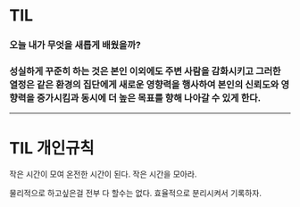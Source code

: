# TIL

### 오늘 내가 무엇을 새롭게 배웠을까?

### 성실하게 꾸준히 하는 것은 본인 이외에도 주변 사람을 감화시키고 그러한 열정은 같은 환경의 집단에게 새로운 영향력을 행사하여 본인의 신뢰도와 영향력을 증가시킴과 동시에 더 높은 목표를 향해 나아갈 수 있게 한다.

---

# TIL 개인규칙 

작은 시간이 모여 온전한 시간이 된다. 작은 시간을 모아라.

물리적으로 하고싶은걸 전부 다 할수는 없다. 효율적으로 분리시켜서 기록하자. 

